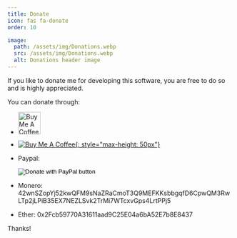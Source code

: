 ```yaml
---
title: Donate
icon: fas fa-donate
order: 10

image:
  path: /assets/img/Donations.webp
  src: /assets/img/Donations.webp
  alt: Donations header image
---
```


If you like to donate me for developing this software, you are free to do so and is highly appreciated.

You can donate through:

- <a href="https://www.buymeacoffee.com/theyosh"><img src="https://img.buymeacoffee.com/button-api/?text=Donate&emoji=%F0%9F%A6%8E&slug=theyosh&button_colour=40DCA5&font_colour=ffffff&font_family=Inter&outline_colour=000000&coffee_colour=FFDD00" alt="Buy Me A Coffee" style="height: 50px"></a>
- [![Buy Me A Coffee](https://storage.ko-fi.com/cdn/brandasset/kofi_button_stroke.png){: style="max-height: 50px"}](https://ko-fi.com/theyosh)
- Paypal:
  <form action="https://www.paypal.com/donate" method="post" target="_top">
  <input type="hidden" name="business" value="DSR8CRJ5JDK5Y" />
  <input type="hidden" name="no_recurring" value="1" />
  <input type="hidden" name="item_name" value="TerrariumPI" />
  <input type="hidden" name="currency_code" value="EUR" />
  <input type="image" src="https://www.paypalobjects.com/en_US/NL/i/btn/btn_donateCC_LG.gif" border="0" name="submit" title="PayPal - The safer, easier way to pay online!" alt="Donate with PayPal button" />
  </form>

- Monero: 42wnSZopYj52kwQFM9sNaZRaCmoT3Q9MEFKKsbbgqfD6CpwQM3RwLTp2jLPiB35EX7NEZLSvk2TrMi7WTcxvGps4LrtPPj5
- Ether:
  0x2Fcb59770A31611aad9C25E04a6bA52E7b8E8437

Thanks!

